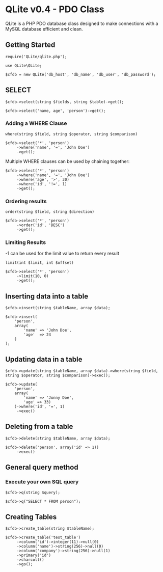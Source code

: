 # QLite v0.4 - PDO Class 

QLite is a PHP PDO database class designed to make connections with a MySQL database efficient and clean. 

## Getting Started 

```
require('QLite/qlite.php');

use QLite\QLite;

$cfdb = new QLite('db_host', 'db_name', 'db_user', 'db_password');
```

## SELECT 
```
$cfdb->select(string $fields, string $table)->get();
```
```
$cfdb->select('name, age', 'person')->get();
```
### Adding a WHERE Clause

```
where(string $field, string $operator, string $comparison)
```

```
$cfdb->select('*', 'person')
     ->where('name', '=', 'John Doe')
     ->get();
```
Multiple WHERE clauses can be used by chaining together: 
```
$cfdb->select('*', 'person')
     ->where('name', '=', 'John Doe')
     ->where('age', '>', 30)
     ->where('id', '!=', 1)
     ->get();
```

### Ordering results
```
order(string $field, string $direction)
```
```
$cfdb->select('*', 'person')
     ->order('id', 'DESC')
     ->get();
```

### Limiting Results
-1 can be used for the limit value to return every result
```
limit(int $limit, int $offset)
```
```
$cfdb->select('*', 'person')
     ->limit(10, 0)
     ->get();
```

## Inserting data into a table
```
$cfdb->insert(string $tableName, array $data);
```

```
$cfdb->insert(
    'person', 
    array(
        'name' => 'John Doe',
        'age'  => 24
    )
);
```

## Updating data in a table 
```
$cfdb->update(string $tableName, array $data)->where(string $field, string $operator, string $comparison)->exec();
```

```
$cfdb->update( 
    'person', 
    array(
        'name' => 'Jonny Doe', 
        'age' => 33) 
    )->where('id', '=', 1)
     ->exec()
```

## Deleting from a table 
```
$cfdb->delete(string $tableName, array $data);
```
```
$cfdb->delete('person', array('id' => 1))
     ->exec()
```

## General query method
### Execute your own SQL query 
```
$cfdb->q(string $query);
```
```
$cfdb->q("SELECT * FROM person");
```

## Creating Tables 
```
$cfdb->create_table(string $tableName);
```

```
$cfdb->create_table('test_table')
     ->column('id')->integer(11)->null(0)
     ->column('name')->string(256)->null(0)
     ->column('company')->string(256)->null(1)
     ->primary('id')
     ->charcoll()
     ->go();
```
